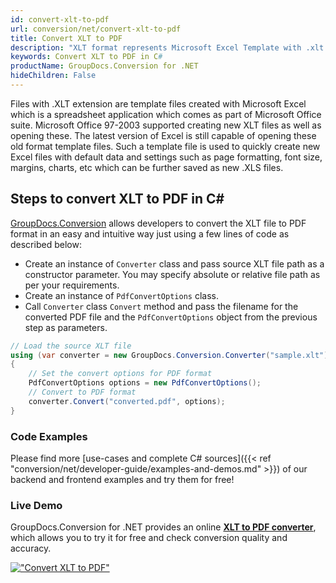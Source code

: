 ```yaml
---
id: convert-xlt-to-pdf
url: conversion/net/convert-xlt-to-pdf
title: Convert XLT to PDF
description: "XLT format represents Microsoft Excel Template with .xlt extension. Learn how to convert XLT to PDF file programmatically in C# language using GroupDocs.Conversion for .NET library."
keywords: Convert XLT to PDF in C#
productName: GroupDocs.Conversion for .NET
hideChildren: False
---
```


Files with .XLT extension are template files created with Microsoft Excel which is a spreadsheet application which comes as part of Microsoft Office suite. Microsoft Office 97-2003 supported creating new XLT files as well as opening these. The latest version of Excel is still capable of opening these old format template files. Such a template file is used to quickly create new Excel files with default data and settings such as page formatting, font size, margins, charts, etc which can be further saved as new .XLS files.

## Steps to convert XLT to PDF in C#

[GroupDocs.Conversion](https://products.groupdocs.com/conversion/net) allows developers to convert the XLT file to PDF format in an easy and intuitive way just using a few lines of code as described below:

* Create an instance of `Converter` class and pass source XLT file path as a constructor parameter. You may specify absolute or relative file path as per your requirements. 
* Create an instance of `PdfConvertOptions` class.
* Call `Converter` class `Convert` method and pass the filename for the converted PDF file and the `PdfConvertOptions` object from the previous step as parameters.

```csharp
// Load the source XLT file
using (var converter = new GroupDocs.Conversion.Converter("sample.xlt"))
{
    // Set the convert options for PDF format
    PdfConvertOptions options = new PdfConvertOptions();
    // Convert to PDF format
    converter.Convert("converted.pdf", options);
}
```

### Code Examples

Please find more [use-cases and complete C# sources]({{< ref "conversion/net/developer-guide/examples-and-demos.md" >}}) of our backend and frontend examples and try them for free!

### Live Demo

GroupDocs.Conversion for .NET provides an online [**XLT to PDF converter**](https://products.groupdocs.app/conversion/xlt-to-pdf), which allows you to try it for free and check conversion quality and accuracy.

[!["Convert XLT to PDF"](conversion/net/images/convert-xlt-to-pdf.png)](https://products.groupdocs.app/conversion/xlt-to-pdf)